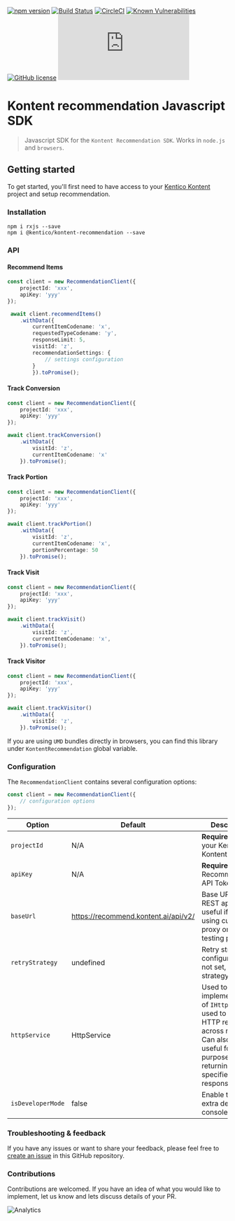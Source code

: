 [![npm version](https://badge.fury.io/js/%40kentico%2Fkontent-recommendations.svg)](https://badge.fury.io/js/%40kentico%2Fkontent-recommendations)
[![Build Status](https://api.travis-ci.com/Kentico/kontent-recommendation-sdk-js.svg?branch=master)](https://travis-ci.com/Kentico/kontent-recommendation-sdk-js)
[![CircleCI](https://circleci.com/gh/Kentico/kontent-recommendation-sdk-js/tree/master.svg?style=svg)](https://circleci.com/gh/Kentico/kontent-recommendation-sdk-js/tree/master)
[![Known Vulnerabilities](https://snyk.io/test/github/Kentico/kontent-recommendation-sdk-js/badge.svg)](https://snyk.io/test/github/kentico/kontent-recommendation-sdk-js)
[![GitHub license](https://img.shields.io/github/license/Kentico/kontent-recommendation-sdk-js.svg)](https://github.com/Kentico/kontent-recommendations-sdk-js)
![Gzip browser bundle](https://img.badgesize.io/https://cdn.jsdelivr.net/npm/@kentico/kontent-recommendations/_bundles/kontent-recommendation-sdk.umd.min.js?compression=gzip)

# Kontent recommendation Javascript SDK

> Javascript SDK for the `Kontent Recommendation SDK`. Works in `node.js` and `browsers`.

## Getting started

To get started, you'll first need to have access to your [Kentico Kontent](https://kontent.ai/) project and setup recommendation.

### Installation

```
npm i rxjs --save
npm i @kentico/kontent-recommendation --save
```

### API

#### Recommend Items 

```typescript
const client = new RecommendationClient({
    projectId: 'xxx',
    apiKey: 'yyy'
});

 await client.recommendItems()
    .withData({
        currentItemCodename: 'x',
        requestedTypeCodename: 'y',
        responseLimit: 5,
        visitId: 'z',
        recommendationSettings: {
            // settings configuration
        }
        }).toPromise();
```

#### Track Conversion 

```typescript
const client = new RecommendationClient({
    projectId: 'xxx',
    apiKey: 'yyy'
});

await client.trackConversion()
    .withData({
        visitId: 'z',
        currentItemCodename: 'x'
    }).toPromise();
```

#### Track Portion 

```typescript
const client = new RecommendationClient({
    projectId: 'xxx',
    apiKey: 'yyy'
});

await client.trackPortion()
    .withData({
        visitId: 'z',
        currentItemCodename: 'x',
        portionPercentage: 50
    }).toPromise();
```

#### Track Visit 

```typescript
const client = new RecommendationClient({
    projectId: 'xxx',
    apiKey: 'yyy'
});

await client.trackVisit()
    .withData({
        visitId: 'z',
        currentItemCodename: 'x',
    }).toPromise();
```

#### Track Visitor 

```typescript
const client = new RecommendationClient({
    projectId: 'xxx',
    apiKey: 'yyy'
});

await client.trackVisitor()
    .withData({
        visitId: 'z',
    }).toPromise();
```

If you are using `UMD` bundles directly in browsers, you can find this library under `KontentRecommendation` global variable. 


### Configuration

The `RecommendationClient` contains several configuration options:

```typescript
const client = new RecommendationClient({
    // configuration options
});
```

| Option  | Default | Description |
| ------------- | ------------- | ------------- |
| `projectId` | N/A | **Required** - Id of your Kentico Kontent project  |
| `apiKey` | N/A  | **Required** - Recommendation API Token  |
| `baseUrl` | https://recommend.kontent.ai/api/v2/  | Base URL of REST api. Can be useful if you are using custom proxy or for testing purposes. |
| `retryStrategy` | undefined |  Retry strategy configuration. If not set, default strategy is used. |
| `httpService` | HttpService  | Used to inject implementation of `IHttpService` used to make HTTP request across network. Can also be useful for testing purposes by returning specified responses. |
| `isDeveloperMode` | false  | Enable to log extra details in console log|

### Troubleshooting & feedback

If you have any issues or want to share your feedback, please feel free to [create an issue](https://github.com/Kentico/kontent-recommendations-sdk-js/issues/new/choose) in this GitHub repository.

### Contributions

Contributions are welcomed. If you have an idea of what you would like to implement, let us know and lets discuss details of your PR.

![Analytics](https://kentico-ga-beacon.azurewebsites.net/api/UA-69014260-4/Kentico/kontent-recommendation-sdk-js/master/packages/recommendation?pixel)
